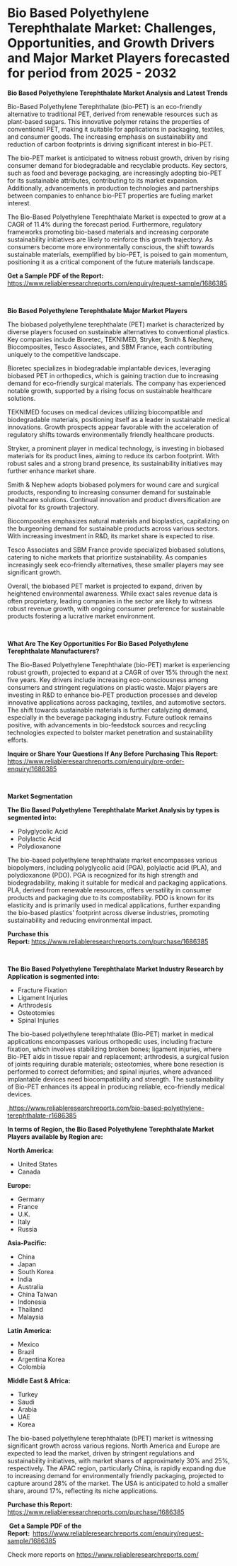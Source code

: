 <p><h1>Bio Based Polyethylene Terephthalate Market: Challenges, Opportunities, and Growth Drivers and Major Market Players forecasted for period from 2025 - 2032</h1></p><p><strong>Bio Based Polyethylene Terephthalate Market Analysis and Latest Trends</strong></p>
<p><p>Bio-Based Polyethylene Terephthalate (bio-PET) is an eco-friendly alternative to traditional PET, derived from renewable resources such as plant-based sugars. This innovative polymer retains the properties of conventional PET, making it suitable for applications in packaging, textiles, and consumer goods. The increasing emphasis on sustainability and reduction of carbon footprints is driving significant interest in bio-PET. </p><p>The bio-PET market is anticipated to witness robust growth, driven by rising consumer demand for biodegradable and recyclable products. Key sectors, such as food and beverage packaging, are increasingly adopting bio-PET for its sustainable attributes, contributing to its market expansion. Additionally, advancements in production technologies and partnerships between companies to enhance bio-PET properties are fueling market interest.</p><p>The Bio-Based Polyethylene Terephthalate Market is expected to grow at a CAGR of 11.4% during the forecast period. Furthermore, regulatory frameworks promoting bio-based materials and increasing corporate sustainability initiatives are likely to reinforce this growth trajectory. As consumers become more environmentally conscious, the shift towards sustainable materials, exemplified by bio-PET, is poised to gain momentum, positioning it as a critical component of the future materials landscape.</p></p>
<p><strong>Get a Sample PDF of the Report:&nbsp;</strong> <a href="https://www.reliableresearchreports.com/enquiry/request-sample/1686385?utm_campaign=2719&utm_medium=2&utm_source=Github&utm_content=ia&utm_term=04032025&utm_id=bio-based-polyethylene-terephthalate">https://www.reliableresearchreports.com/enquiry/request-sample/1686385</a></p>
<p>&nbsp;</p>
<p><strong>Bio Based Polyethylene Terephthalate Major Market Players</strong></p>
<p><p>The biobased polyethylene terephthalate (PET) market is characterized by diverse players focused on sustainable alternatives to conventional plastics. Key companies include Bioretec, TEKNIMED, Stryker, Smith & Nephew, Biocomposites, Tesco Associates, and SBM France, each contributing uniquely to the competitive landscape.</p><p>Bioretec specializes in biodegradable implantable devices, leveraging biobased PET in orthopedics, which is gaining traction due to increasing demand for eco-friendly surgical materials. The company has experienced notable growth, supported by a rising focus on sustainable healthcare solutions.</p><p>TEKNIMED focuses on medical devices utilizing biocompatible and biodegradable materials, positioning itself as a leader in sustainable medical innovations. Growth prospects appear favorable with the acceleration of regulatory shifts towards environmentally friendly healthcare products.</p><p>Stryker, a prominent player in medical technology, is investing in biobased materials for its product lines, aiming to reduce its carbon footprint. With robust sales and a strong brand presence, its sustainability initiatives may further enhance market share.</p><p>Smith & Nephew adopts biobased polymers for wound care and surgical products, responding to increasing consumer demand for sustainable healthcare solutions. Continual innovation and product diversification are pivotal for its growth trajectory.</p><p>Biocomposites emphasizes natural materials and bioplastics, capitalizing on the burgeoning demand for sustainable products across various sectors. With increasing investment in R&D, its market share is expected to rise.</p><p>Tesco Associates and SBM France provide specialized biobased solutions, catering to niche markets that prioritize sustainability. As companies increasingly seek eco-friendly alternatives, these smaller players may see significant growth.</p><p>Overall, the biobased PET market is projected to expand, driven by heightened environmental awareness. While exact sales revenue data is often proprietary, leading companies in the sector are likely to witness robust revenue growth, with ongoing consumer preference for sustainable products fostering a lucrative market environment.</p></p>
<p>&nbsp;</p>
<p><strong>What Are The Key Opportunities For Bio Based Polyethylene Terephthalate Manufacturers?</strong></p>
<p><p>The Bio-Based Polyethylene Terephthalate (bio-PET) market is experiencing robust growth, projected to expand at a CAGR of over 15% through the next five years. Key drivers include increasing eco-consciousness among consumers and stringent regulations on plastic waste. Major players are investing in R&D to enhance bio-PET production processes and develop innovative applications across packaging, textiles, and automotive sectors. The shift towards sustainable materials is further catalyzing demand, especially in the beverage packaging industry. Future outlook remains positive, with advancements in bio-feedstock sources and recycling technologies expected to bolster market penetration and sustainability efforts.</p></p>
<p><strong>Inquire or Share Your Questions If Any Before Purchasing This Report:</strong> <a href="https://www.reliableresearchreports.com/enquiry/pre-order-enquiry/1686385?utm_campaign=2719&utm_medium=2&utm_source=Github&utm_content=ia&utm_term=04032025&utm_id=bio-based-polyethylene-terephthalate">https://www.reliableresearchreports.com/enquiry/pre-order-enquiry/1686385</a></p>
<p>&nbsp;</p>
<p><strong>Market Segmentation</strong></p>
<p><strong>The Bio Based Polyethylene Terephthalate Market Analysis by types is segmented into:</strong></p>
<p><ul><li>Polyglycolic Acid</li><li>Polylactic Acid</li><li>Polydioxanone</li></ul></p>
<p><p>The bio-based polyethylene terephthalate market encompasses various biopolymers, including polyglycolic acid (PGA), polylactic acid (PLA), and polydioxanone (PDO). PGA is recognized for its high strength and biodegradability, making it suitable for medical and packaging applications. PLA, derived from renewable resources, offers versatility in consumer products and packaging due to its compostability. PDO is known for its elasticity and is primarily used in medical applications, further expanding the bio-based plastics' footprint across diverse industries, promoting sustainability and reducing environmental impact.</p></p>
<p><strong>Purchase this Report:&nbsp;</strong><a href="https://www.reliableresearchreports.com/purchase/1686385?utm_campaign=2719&utm_medium=2&utm_source=Github&utm_content=ia&utm_term=04032025&utm_id=bio-based-polyethylene-terephthalate">https://www.reliableresearchreports.com/purchase/1686385</a></p>
<p>&nbsp;</p>
<p><strong>The Bio Based Polyethylene Terephthalate Market Industry Research by Application is segmented into:</strong></p>
<p><ul><li>Fracture Fixation</li><li>Ligament Injuries</li><li>Arthrodesis</li><li>Osteotomies</li><li>Spinal Injuries</li></ul></p>
<p><p>The bio-based polyethylene terephthalate (Bio-PET) market in medical applications encompasses various orthopedic uses, including fracture fixation, which involves stabilizing broken bones; ligament injuries, where Bio-PET aids in tissue repair and replacement; arthrodesis, a surgical fusion of joints requiring durable materials; osteotomies, where bone resection is performed to correct deformities; and spinal injuries, where advanced implantable devices need biocompatibility and strength. The sustainability of Bio-PET enhances its appeal in producing reliable, eco-friendly medical devices.</p></p>
<p><a href="https://www.reliableresearchreports.com/bio-based-polyethylene-terephthalate-r1686385?utm_campaign=2719&utm_medium=2&utm_source=Github&utm_content=ia&utm_term=04032025&utm_id=bio-based-polyethylene-terephthalate">&nbsp;https://www.reliableresearchreports.com/bio-based-polyethylene-terephthalate-r1686385</a></p>
<p><strong>In terms of Region, the Bio Based Polyethylene Terephthalate Market Players available by Region are:</strong></p>
<p>
    <p> <strong> North America: </strong>
        <ul>
            <li>United States</li>
            <li>Canada</li>
        </ul>
        </p> 
    <p> <strong> Europe: </strong>
        <ul>
            <li>Germany</li>
            <li>France</li>
            <li>U.K.</li>
            <li>Italy</li>
            <li>Russia</li>
        </ul>
        </p> 
    <p> <strong> Asia-Pacific: </strong>
        <ul>
            <li>China</li>
            <li>Japan</li>
            <li>South Korea</li>
            <li>India</li>
            <li>Australia</li>
            <li>China Taiwan</li>
            <li>Indonesia</li>
            <li>Thailand</li>
            <li>Malaysia</li>
        </ul>
        </p> 
    <p> <strong> Latin America: </strong>
        <ul>
            <li>Mexico</li>
            <li>Brazil</li>
            <li>Argentina Korea</li>
            <li>Colombia</li>
        </ul>
        </p> 
    <p> <strong> Middle East & Africa: </strong>
        <ul>
            <li>Turkey</li>
            <li>Saudi</li>
            <li>Arabia</li>
            <li>UAE</li>
            <li>Korea</li>
        </ul>
    </p>
    </p>
<p><p>The bio-based polyethylene terephthalate (bPET) market is witnessing significant growth across various regions. North America and Europe are expected to lead the market, driven by stringent regulations and sustainability initiatives, with market shares of approximately 30% and 25%, respectively. The APAC region, particularly China, is rapidly expanding due to increasing demand for environmentally friendly packaging, projected to capture around 28% of the market. The USA is anticipated to hold a smaller share, around 17%, reflecting its niche applications.</p></p>
<p><strong>Purchase this Report: </strong><a href="https://www.reliableresearchreports.com/purchase/1686385?utm_campaign=2719&utm_medium=2&utm_source=Github&utm_content=ia&utm_term=04032025&utm_id=bio-based-polyethylene-terephthalate">https://www.reliableresearchreports.com/purchase/1686385</a></p>
<p>&nbsp;<strong>Get a Sample PDF of the Report:&nbsp;&nbsp;</strong><a href="https://www.reliableresearchreports.com/enquiry/request-sample/1686385?utm_campaign=2719&utm_medium=2&utm_source=Github&utm_content=ia&utm_term=04032025&utm_id=bio-based-polyethylene-terephthalate">https://www.reliableresearchreports.com/enquiry/request-sample/1686385</a></p>
<p><strong></strong></p>
<p>Check more reports on <a href="https://www.reliableresearchreports.com/?utm_campaign=2719&utm_medium=2&utm_source=Github&utm_content=ia&utm_term=04032025&utm_id=bio-based-polyethylene-terephthalate">https://www.reliableresearchreports.com/</a></p>